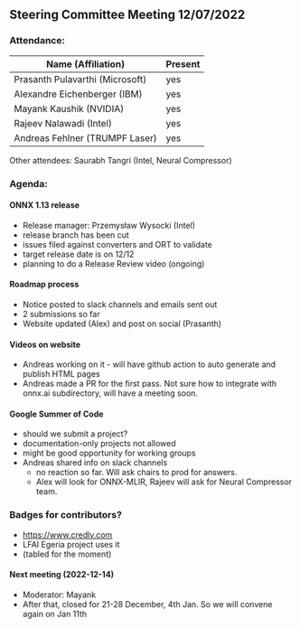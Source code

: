 ## Steering Committee Meeting 12/07/2022

### Attendance:

| Name (Affiliation)              | Present  |
| ------------------------------- | -------- |
| Prasanth Pulavarthi (Microsoft) | yes   |
| Alexandre Eichenberger (IBM)    | yes   |
| Mayank Kaushik (NVIDIA)         | yes   |
| Rajeev Nalawadi (Intel)         | yes   |
| Andreas Fehlner (TRUMPF Laser)  | yes   |

Other attendees: Saurabh Tangri (Intel, Neural Compressor)

### Agenda:
  
  #### ONNX 1.13 release
  - Release manager: Przemysław Wysocki (Intel)
  - release branch has been cut
  - issues filed against converters and ORT to validate
  - target release date is on 12/12
  - planning to do a Release Review video (ongoing)
  
  #### Roadmap process
  - Notice posted to slack channels and emails sent out
  - 2 submissions so far
  - Website updated (Alex) and post on social (Prasanth)

  #### Videos on website
  - Andreas working on it - will have github action to auto generate and publish HTML pages
  - Andreas made a PR for the first pass. Not sure how to integrate with onnx.ai subdirectory, will have a meeting soon.
  
  #### Google Summer of Code
  - should we submit a project?
  - documentation-only projects not allowed
  - might be good opportunity for working groups
  - Andreas shared info on slack channels
    - no reaction so far. Will ask chairs to prod for answers.
    - Alex will look for ONNX-MLIR, Rajeev will ask for Neural Compressor team.

  ### Badges for contributors?
  - https://www.credly.com
  - LFAI Egeria project uses it
  - (tabled for the moment)
  
  #### Next meeting (2022-12-14)
  - Moderator: Mayank
  - After that, closed for 21-28 December, 4th Jan. So we will convene again on Jan 11th
